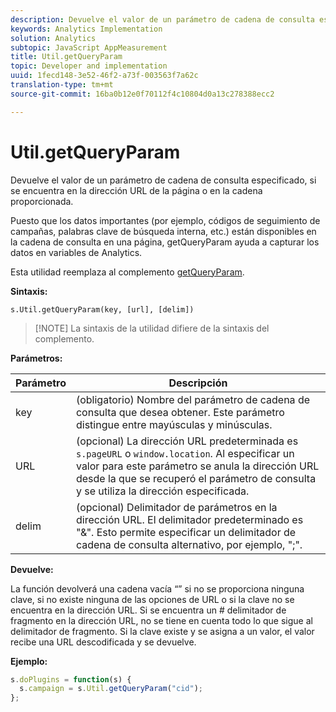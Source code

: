 ```yaml
---
description: Devuelve el valor de un parámetro de cadena de consulta especificado, si se encuentra en la dirección URL de la página o en la cadena proporcionada.
keywords: Analytics Implementation
solution: Analytics
subtopic: JavaScript AppMeasurement
title: Util.getQueryParam
topic: Developer and implementation
uuid: 1fecd148-3e52-46f2-a73f-003563f7a62c
translation-type: tm+mt
source-git-commit: 16ba0b12e0f70112f4c10804d0a13c278388ecc2

---
```



# Util.getQueryParam

Devuelve el valor de un parámetro de cadena de consulta especificado, si se encuentra en la dirección URL de la página o en la cadena proporcionada.

Puesto que los datos importantes (por ejemplo, códigos de seguimiento de campañas, palabras clave de búsqueda interna, etc.) están disponibles en la cadena de consulta en una página, getQueryParam ayuda a capturar los datos en variables de Analytics.

Esta utilidad reemplaza al complemento [getQueryParam](/help/implement/js-implementation/plugins/getqueryparam.md).

**Sintaxis:**

```
s.Util.getQueryParam(key, [url], [delim])
```

> [!NOTE] La sintaxis de la utilidad difiere de la sintaxis del complemento.

**Parámetros:**

| Parámetro | Descripción |
|---|---|
| key | (obligatorio) Nombre del parámetro de cadena de consulta que desea obtener. Este parámetro distingue entre mayúsculas y minúsculas. |
| URL | (opcional) La dirección URL predeterminada es `s.pageURL` o `window.location`. Al especificar un valor para este parámetro se anula la dirección URL desde la que se recuperó el parámetro de consulta y se utiliza la dirección especificada. |
| delim | (opcional) Delimitador de parámetros en la dirección URL. El delimitador predeterminado es "&amp;". Esto permite especificar un delimitador de cadena de consulta alternativo, por ejemplo, ";". |

**Devuelve:**

La función devolverá una cadena vacía “” si no se proporciona ninguna clave, si no existe ninguna de las opciones de URL o si la clave no se encuentra en la dirección URL. Si se encuentra un # delimitador de fragmento en la dirección URL, no se tiene en cuenta todo lo que sigue al delimitador de fragmento. Si la clave existe y se asigna a un valor, el valor recibe una URL descodificada y se devuelve.

**Ejemplo:**

```js
s.doPlugins = function(s) { 
  s.campaign = s.Util.getQueryParam("cid"); 
};
```

